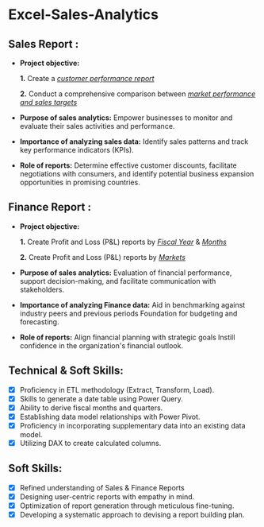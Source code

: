 # Excel-Sales-Analytics

## Sales Report :


- **Project objective:** 

    **1.** Create a _[customer performance report](https://github.com/chinna-DS/Excel-Sales-Analytics/blob/main/Customer%20performance%20Report.pdf)_ 

    **2.** Conduct a comprehensive comparison between _[market performance and sales targets](https://github.com/chinna-DS/Excel-Sales-Analytics/blob/main/Market%20Performance%20vs%20Target%20Report.pdf)_

- **Purpose of sales analytics:** Empower businesses to monitor and evaluate their sales activities and performance.

- **Importance of analyzing sales data:** Identify sales patterns and track key performance indicators (KPIs).

- **Role of reports:** Determine effective customer discounts, facilitate negotiations with consumers, and identify potential business expansion opportunities in promising countries.


## Finance Report :

- **Project objective:** 

    **1.** Create Profit and Loss (P&L) reports by _[Fiscal Year](https://github.com/chinna-DS/Excel-Sales-Analytics/blob/main/P%20%26%20L%20statement%20by%20Fiscal%20Year.pdf)_ & _[Months](https://github.com/chinna-DS/Excel-Sales-Analytics/blob/main/P%20%26%20L%20statement%20by%20Months.pdf)_ 

   **2.** Create Profit and Loss (P&L) reports by _[Markets](https://github.com/chinna-DS/Excel-Sales-Analytics/blob/main/P%20%26%20L%20statement%20by%20Markets.pdf)_

- **Purpose of sales analytics:** Evaluation of financial performance, support decision-making, and facilitate communication with stakeholders.

- **Importance of analyzing Finance data:** Aid in benchmarking against industry peers and previous periods Foundation for budgeting and forecasting.

- **Role of reports:** Align financial planning with strategic goals Instill confidence in the organization's financial outlook.


## Technical & Soft Skills:
- [x]	Proficiency in ETL methodology (Extract, Transform, Load).
- [x]	Skills to generate a date table using Power Query.
- [x]	Ability to derive fiscal months and quarters.
- [x]	Establishing data model relationships with Power Pivot.
- [x]	Proficiency in incorporating supplementary data into an existing data model.
- [x]	Utilizing DAX to create calculated columns.

## Soft Skills:
- [x]	Refined understanding of Sales & Finance Reports
- [x]	Designing user-centric reports with empathy in mind.
- [x]	Optimization of report generation through meticulous fine-tuning.
- [x]	Developing a systematic approach to devising a report building plan.
